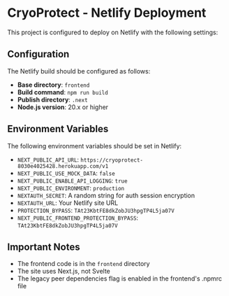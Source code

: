# CryoProtect - Netlify Deployment

This project is configured to deploy on Netlify with the following settings:

## Configuration

The Netlify build should be configured as follows:

- **Base directory**: `frontend`
- **Build command**: `npm run build`
- **Publish directory**: `.next`
- **Node.js version**: 20.x or higher

## Environment Variables

The following environment variables should be set in Netlify:

- `NEXT_PUBLIC_API_URL`: `https://cryoprotect-8030e4025428.herokuapp.com/v1`
- `NEXT_PUBLIC_USE_MOCK_DATA`: `false`
- `NEXT_PUBLIC_ENABLE_API_LOGGING`: `true`
- `NEXT_PUBLIC_ENVIRONMENT`: `production`
- `NEXTAUTH_SECRET`: A random string for auth session encryption
- `NEXTAUTH_URL`: Your Netlify site URL
- `PROTECTION_BYPASS`: `TAt23KbtFE8dkZobJU3hpgTP4L5ja07V`
- `NEXT_PUBLIC_FRONTEND_PROTECTION_BYPASS`: `TAt23KbtFE8dkZobJU3hpgTP4L5ja07V`

## Important Notes

- The frontend code is in the `frontend` directory
- The site uses Next.js, not Svelte
- The legacy peer dependencies flag is enabled in the frontend's .npmrc file